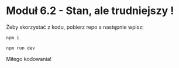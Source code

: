 # Moduł 6.2 - Stan, ale trudniejszy !

Żeby skorzystać z kodu, pobierz repo a następnie wpisz:

`npm i`

`npm run dev`

Miłego kodowania!
